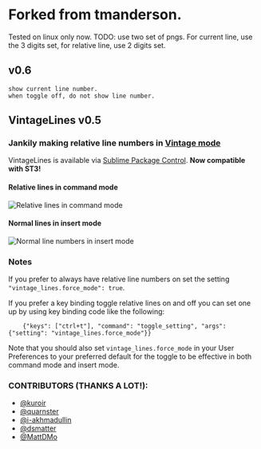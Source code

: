 # Forked from tmanderson.

Tested on linux only now.
TODO:
    use two set of pngs. For current line, use the 3 digits set, for relative line, use 2 digits set.
## v0.6
    show current line number.
    when toggle off, do not show line number.

## VintageLines v0.5
### Jankily making relative line numbers in [Vintage mode](http://www.sublimetext.com/docs/2/vintage.html)

VintageLines is available via [Sublime Package Control](https://sublime.wbond.net). **Now compatible with ST3!**


#### Relative lines in command mode
![Relative lines in command mode](https://raw.github.com/tmanderson/VintageLines/master/screenshots/screenshot1.png)

#### Normal lines in insert mode
![Normal line numbers in insert mode](https://raw.github.com/tmanderson/VintageLines/master/screenshots/screenshot2.png)

### Notes

If you prefer to always have relative line numbers on set the setting `"vintage_lines.force_mode": true`.

If you prefer a key binding toggle relative lines on and off you can set one up by using key binding code like the following:

        {"keys": ["ctrl+t"], "command": "toggle_setting", "args": {"setting": "vintage_lines.force_mode"}}

Note that you should also set `vintage_lines.force_mode` in your User Preferences to your preferred default
for the toggle to be effective in both command mode and insert mode.

### CONTRIBUTORS (THANKS A LOT!):
- [@kuroir](https://github.com/kuroir)
- [@quarnster](https://github.com/quarnster)
- [@i-akhmadullin](https://github.com/i-akhmadullin)
- [@dsmatter](https://github.com/dsmatter)
- [@MattDMo](https://github.com/MattDMo)
